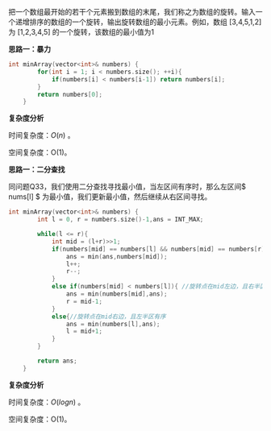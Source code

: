 把一个数组最开始的若干个元素搬到数组的末尾，我们称之为数组的旋转。输入一个递增排序的数组的一个旋转，输出旋转数组的最小元素。例如，数组 [3,4,5,1,2] 为 [1,2,3,4,5] 的一个旋转，该数组的最小值为1



<b>思路一：暴力</b>

```c++
int minArray(vector<int>& numbers) {
        for(int i = 1; i < numbers.size(); ++i){
            if(numbers[i] < numbers[i-1]) return numbers[i];
        }
        return numbers[0];
    }
```

<b>复杂度分析</b>

时间复杂度：$O(n)$ 。

空间复杂度：O(1)。



<b>思路一：二分查找</b>

同问题Q33，我们使用二分查找寻找最小值，当左区间有序时，那么左区间$ nums[l] $ 为最小值，我们更新最小值，然后继续从右区间寻找。

```c++
int minArray(vector<int>& numbers) {
        int l = 0, r = numbers.size()-1,ans = INT_MAX;

        while(l <= r){
            int mid = (l+r)>>1;
            if(numbers[mid] == numbers[l] && numbers[mid] == numbers[r]){ //无法判断旋转点
                ans = min(ans,numbers[mid]);
                l++;
                r--;
            }
            else if(numbers[mid] < numbers[l]){ //旋转点在mid左边，且右半区有序
                ans = min(numbers[mid],ans);
                r = mid-1;
            }
            else{//旋转点在mid右边，且左半区有序
                ans = min(numbers[l],ans);
                l = mid+1;
            }
        }

        return ans;
    }
```

<b>复杂度分析</b>

时间复杂度：$O(logn)$ 。

空间复杂度：O(1)。

